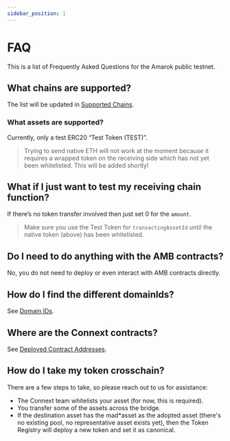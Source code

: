 ```yaml
---
sidebar_position: 1
---
```


# FAQ

This is a list of Frequently Asked Questions for the Amarok public testnet.

## What chains are supported?

The list will be updated in [Supported Chains](./basics/chains#supported-chains).

### What assets are supported?

Currently, only a test ERC20 “Test Token (TEST)”.

> Trying to send native ETH will not work at the moment because it requires a wrapped token on the receiving side which has not yet been whitelisted. This will be added shortly!

## What if I just want to test my receiving chain function?

If there’s no token transfer involved then just set 0 for the `amount`.

> Make sure you use the Test Token for `transactingAssetId` until the native token (above) has been whitelisted.

## Do I need to do anything with the AMB contracts?

No, you do not need to deploy or even interact with AMB contracts directly.

## How do I find the different domainIds?

See [Domain IDs](./developers/testing-against-testnet#domain-ids).

## Where are the Connext contracts?

See [Deployed Contract Addresses](./developers/testing-against-testnet#deployed-contract-addresses).

## How do I take my token crosschain?

There are a few steps to take, so please reach out to us for assistance:

- The Connext team whitelists your asset (for now, this is required).
- You transfer some of the assets across the bridge.
- If the destination asset has the mad*asset as the adopted asset (there's no existing pool, no representative asset exists yet), then the Token Registry will deploy a new token and set it as canonical.
